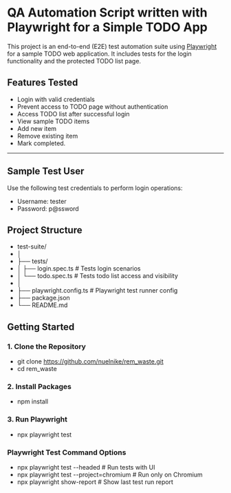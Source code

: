 # QA Automation Script written with Playwright for a Simple TODO App

This project is an end-to-end (E2E) test automation suite using [Playwright](https://playwright.dev/) for a sample TODO web application. It includes tests for the login functionality and the protected TODO list page.

## Features Tested

- Login with valid credentials
- Prevent access to TODO page without authentication
- Access TODO list after successful login
- View sample TODO items
- Add new item
- Remove existing item
- Mark completed.

---

## Sample Test User

Use the following test credentials to perform login operations:
- Username: tester
- Password: p@ssword

## Project Structure
- test-suite/
- │
- ├── tests/
- │ ├── login.spec.ts # Tests login scenarios
- │ └── todo.spec.ts # Tests todo list access and visibility
- │
- ├── playwright.config.ts # Playwright test runner config
- ├── package.json
- └── README.md

## Getting Started

### 1. Clone the Repository

- git clone https://github.com/nuelnike/rem_waste.git
- cd rem_waste

### 2. Install Packages
- npm install

### 3. Run Playwright
- npx playwright test

### Playwright Test Command Options
- npx playwright test --headed            # Run tests with UI
- npx playwright test --project=chromium  # Run only on Chromium
- npx playwright show-report              # Show last test run report